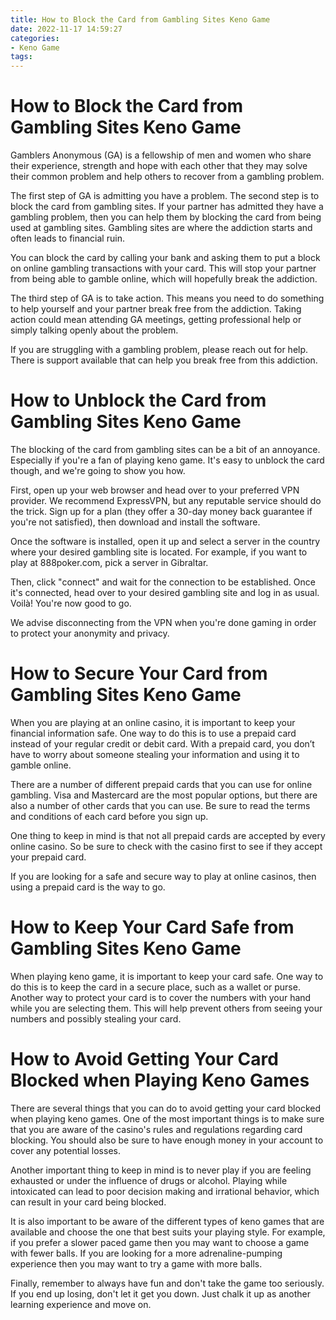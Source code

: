 ```yaml
---
title: How to Block the Card from Gambling Sites Keno Game 
date: 2022-11-17 14:59:27
categories:
- Keno Game
tags:
---
```



#  How to Block the Card from Gambling Sites Keno Game 

Gamblers Anonymous (GA) is a fellowship of men and women who share their experience, strength and hope with each other that they may solve their common problem and help others to recover from a gambling problem.

The first step of GA is admitting you have a problem. The second step is to block the card from gambling sites. 
If your partner has admitted they have a gambling problem, then you can help them by blocking the card from being used at gambling sites. Gambling sites are where the addiction starts and often leads to financial ruin.

You can block the card by calling your bank and asking them to put a block on online gambling transactions with your card. This will stop your partner from being able to gamble online, which will hopefully break the addiction.

The third step of GA is to take action. This means you need to do something to help yourself and your partner break free from the addiction. Taking action could mean attending GA meetings, getting professional help or simply talking openly about the problem.

If you are struggling with a gambling problem, please reach out for help. There is support available that can help you break free from this addiction.

#  How to Unblock the Card from Gambling Sites Keno Game 

The blocking of the card from gambling sites can be a bit of an annoyance. Especially if you're a fan of playing keno game. It's easy to unblock the card though, and we're going to show you how.

First, open up your web browser and head over to your preferred VPN provider. We recommend ExpressVPN, but any reputable service should do the trick. Sign up for a plan (they offer a 30-day money back guarantee if you're not satisfied), then download and install the software.

Once the software is installed, open it up and select a server in the country where your desired gambling site is located. For example, if you want to play at 888poker.com, pick a server in Gibraltar.

Then, click "connect" and wait for the connection to be established. Once it's connected, head over to your desired gambling site and log in as usual. Voilà! You're now good to go.

We advise disconnecting from the VPN when you're done gaming in order to protect your anonymity and privacy.

#  How to Secure Your Card from Gambling Sites Keno Game 

When you are playing at an online casino, it is important to keep your financial information safe. One way to do this is to use a prepaid card instead of your regular credit or debit card. With a prepaid card, you don’t have to worry about someone stealing your information and using it to gamble online.

There are a number of different prepaid cards that you can use for online gambling. Visa and Mastercard are the most popular options, but there are also a number of other cards that you can use. Be sure to read the terms and conditions of each card before you sign up.

One thing to keep in mind is that not all prepaid cards are accepted by every online casino. So be sure to check with the casino first to see if they accept your prepaid card.

If you are looking for a safe and secure way to play at online casinos, then using a prepaid card is the way to go.

#  How to Keep Your Card Safe from Gambling Sites Keno Game 

When playing keno game, it is important to keep your card safe. One way to do this is to keep the card in a secure place, such as a wallet or purse. Another way to protect your card is to cover the numbers with your hand while you are selecting them. This will help prevent others from seeing your numbers and possibly stealing your card.

#  How to Avoid Getting Your Card Blocked when Playing Keno Games

There are several things that you can do to avoid getting your card blocked when playing keno games. One of the most important things is to make sure that you are aware of the casino's rules and regulations regarding card blocking. You should also be sure to have enough money in your account to cover any potential losses.

Another important thing to keep in mind is to never play if you are feeling exhausted or under the influence of drugs or alcohol. Playing while intoxicated can lead to poor decision making and irrational behavior, which can result in your card being blocked.

It is also important to be aware of the different types of keno games that are available and choose the one that best suits your playing style. For example, if you prefer a slower paced game then you may want to choose a game with fewer balls. If you are looking for a more adrenaline-pumping experience then you may want to try a game with more balls.

Finally, remember to always have fun and don't take the game too seriously. If you end up losing, don't let it get you down. Just chalk it up as another learning experience and move on.